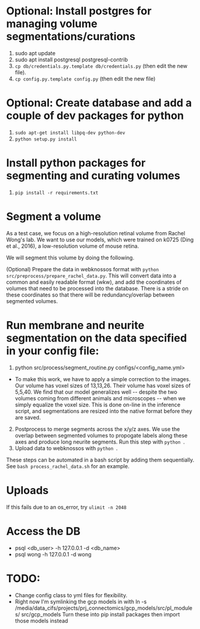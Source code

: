 # Optional: Install postgres for managing volume segmentations/curations
1. sudo apt update
2. sudo apt install postgresql postgresql-contrib
3. `cp db/credentials.py.template db/credentials.py` (then edit the new file).
4. `cp config.py.template config.py` (then edit the new file)

# Optional: Create database and add a couple of dev packages for python
1. `sudo apt-get install libpq-dev python-dev`
2. `python setup.py install`

# Install python packages for segmenting and curating volumes
1. `pip install -r requirements.txt`

# Segment a volume
As a test case, we focus on a high-resolution retinal volume from Rachel Wong's lab. We want to use our models, which were trained on k0725 (Ding et al., 2016), a low-resolution volume of mouse retina.

We will segment this volume by doing the following.

(Optional) Prepare the data in webknossos format with `python src/preprocess/prepare_rachel_data.py`. This will convert data into a common and easily readable format (wkw), and add the coordinates of volumes that need to be processed into the database. There is a stride on these coordinates so that there will be redundancy/overlap between segmented volumes.

# Run membrane and neurite segmentation on the data specified in your config file:

1. python src/process/segment_routine.py configs/<config_name.yml>
- To make this work, we have to apply a simple correction to the images. Our volume has voxel sizes of 13,13,26. Their volume has voxel sizes of 5,5,40. We find that our model generalizes well -- despite the two volumes coming from different animals and microscopes -- when we simply equalize the voxel size. This is done on-line in the inference script, and segmentations are resized into the native format before they are saved.
2. Postprocess to merge segments across the x/y/z axes. We use the overlap between segmented volumes to propogate labels along these axes and produce long neurite segments. Run this step with `python `.
3. Upload data to webknossos with `python `.

These steps can be automated in a bash script by adding them sequentially. See `bash process_rachel_data.sh` for an example.


# Uploads
If this fails due to an os_error, try `ulimit -n 2048`


# Access the DB
- psql <db_user> -h 127.0.0.1 -d <db_name>
- psql wong -h 127.0.0.1 -d wong

# TODO:
- Change config class to yml files for flexibility.
- Right now I'm symlinking the gcp models in with ln -s /media/data_cifs/projects/prj_connectomics/gcp_models/src/pl_modules/ src/gcp_models
  Turn these into pip install packages then import those models instead
